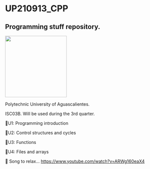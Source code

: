 # UP210913_CPP
## Programming stuff repository.

<img src="http://upload.wikimedia.org/wikipedia/commons/thumb/1/18/ISO_C%2B%2B_Logo.svg/1822px-ISO_C%2B%2B_Logo.svg.png" width="200" height="200" />

Polytechnic University of Aguascalientes. 

ISC03B. Will be used during the 3rd quarter.

📂U1: Programming introduction

📂U2: Control structures and cycles

📂U3: Functions

📂U4: Files and arrays

🎵 Song to relax...  https://www.youtube.com/watch?v=ARWg160eaX4
